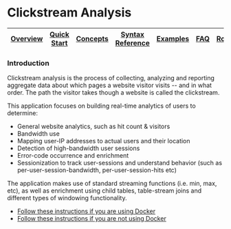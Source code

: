 # Clickstream Analysis

| [Overview](/docs/) |[Quick Start](/docs/quickstart#quick-start) | [Concepts](/docs/concepts.md#concepts) | [Syntax Reference](/docs/syntax-reference.md#syntax-reference) | [Examples](/docs/examples.md#examples) | [FAQ](/docs/faq.md#frequently-asked-questions)  | [Roadmap](/docs/roadmap.md#roadmap) | Demo |
|---|----|-----|----|----|----|----|----|

### Introduction
Clickstream analysis is the process of collecting, analyzing and reporting aggregate data about which pages a website visitor visits -- and in what order. The path the visitor takes though a website is called the clickstream.

This application focuses on building real-time analytics of users to determine:
* General website analytics, such as hit count & visitors
* Bandwidth use
* Mapping user-IP addresses to actual users and their location
* Detection of high-bandwidth user sessions
* Error-code occurrence and enrichment
* Sessionization to track user-sessions and understand behavior (such as per-user-session-bandwidth, per-user-session-hits etc)

The application makes use of standard streaming functions (i.e. min, max, etc), as well as enrichment using child tables, table-stream joins and different types of windowing functionality.


- [Follow these instructions if you are using Docker](/docker-clickstream/ksql-clickstream-demo/docker-clickstream.md)
- [Follow these instructions if you are not using Docker](/docker-clickstream/ksql-clickstream-demo/non-docker-clickstream.md)

